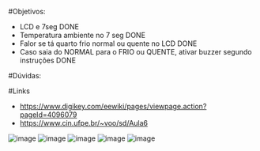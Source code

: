 #Objetivos:
  - LCD e 7seg DONE
  - Temperatura ambiente no 7 seg DONE
  - Falor se tá quarto frio normal ou quente no LCD DONE
  - Caso saia do NORMAL para o FRIO ou QUENTE, ativar buzzer segundo instruções DONE

#Dúvidas:
  
#Links
 - https://www.digikey.com/eewiki/pages/viewpage.action?pageId=4096079
 - https://www.cin.ufpe.br/~voo/sd/Aula6
  
![image](https://user-images.githubusercontent.com/65169791/114924311-39b2a980-9e04-11eb-8094-f7d179a0feb9.png)
![image](https://user-images.githubusercontent.com/65169791/113338956-34336a80-9300-11eb-8fa4-fa5902850ed3.png)
![image](https://user-images.githubusercontent.com/65169791/114926184-6bc50b00-9e06-11eb-9cb4-bbfebf61c8dd.png)
![image](https://user-images.githubusercontent.com/65169791/113520478-be323c00-9569-11eb-81da-0324032a8518.png)
![image](https://user-images.githubusercontent.com/65169791/113522250-64377380-9575-11eb-80fb-8234f0c63f59.png)

